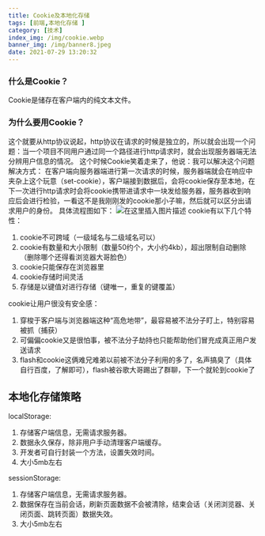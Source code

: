 ```yaml
---
title: Cookie及本地化存储
tags: [前端,本地化存储 ]
category: [技术]
index_img: /img/cookie.webp
banner_img: /img/banner8.jpeg
date: 2021-07-29 13:20:32
---
```


### 什么是Cookie？
Cookie是储存在客户端内的纯文本文件。
### 为什么要用Cookie？
这个就要从http协议说起，http协议在请求的时候是独立的，所以就会出现一个问题：当一个项目不同用户通过同一个路径进行http请求时，就会出现服务器端无法分辨用户信息的情况。
这个时候Cookie笑着走来了，他说：我可以解决这个问题
解决方式：
在客户端向服务器端进行第一次请求的时候，服务器端就会在响应中夹杂上这个玩意（set-cookie），客户端接到数据后，会将cookie保存至本地，在下一次进行http请求时会将cookie携带进请求中一块发给服务器，服务器收到响应后会进行检验，一看这不是我刚刚发的cookie那小子嘛，然后就可以区分出请求用户的身份。
具体流程图如下：
![在这里插入图片描述](https://img-blog.csdnimg.cn/a1abd2c2924d405e8a6647da98334b5f.png?x-oss-process=image/watermark,type_ZmFuZ3poZW5naGVpdGk,shadow_10,text_aHR0cHM6Ly9ibG9nLmNzZG4ubmV0L3dlaXhpbl80NDAyMTk3MA==,size_16,color_FFFFFF,t_70)
cookie有以下几个特性：
1. cookie不可跨域（一级域名与二级域名可以）
2. cookie有数量和大小限制（数量50约个，大小约4kb），超出限制自动删除（删除哪个还得看浏览器大哥脸色）
3. cookie只能保存在浏览器里
4. cookie存储时间灵活
5. 存储是以键值对进行存储（键唯一，重复的键覆盖）

cookie让用户很没有安全感：
1. 穿梭于客户端与浏览器端这种“高危地带”，最容易被不法分子盯上，特别容易被抓（捕获）
2. 可偏偏cookie又是很怕事，被不法分子劫持也只能帮助他们冒充成真正用户发送请求
3. flash和cookie这俩难兄难弟以前被不法分子利用的多了，名声搞臭了（具体自行百度，了解即可），flash被谷歌大哥踢出了群聊，下一个就轮到cookie了

## 本地化存储策略
localStorage:
1. 存储客户端信息，无需请求服务器。
2. 数据永久保存，除非用户手动清理客户端缓存。
3. 开发者可自行封装一个方法，设置失效时间。
4. 大小5mb左右

sessionStorage:
1. 存储客户端信息，无需请求服务器。
2. 数据保存在当前会话，刷新页面数据不会被清除，结束会话（关闭浏览器、关闭页面、跳转页面）数据失效。
3. 大小5mb左右 
